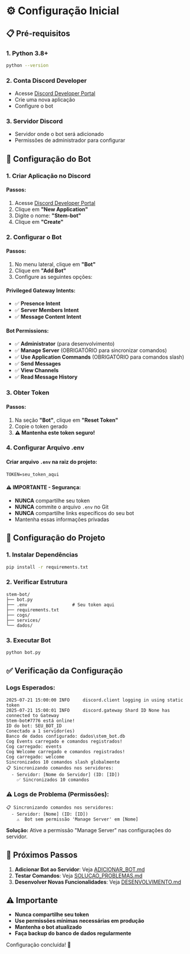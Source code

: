 # ⚙️ Configuração Inicial

## 📋 Pré-requisitos

### **1. Python 3.8+**
```bash
python --version
```

### **2. Conta Discord Developer**
- Acesse [Discord Developer Portal](https://discord.com/developers/applications)
- Crie uma nova aplicação
- Configure o bot

### **3. Servidor Discord**
- Servidor onde o bot será adicionado
- Permissões de administrador para configurar

## 🔧 Configuração do Bot

### **1. Criar Aplicação no Discord**

#### **Passos:**
1. Acesse [Discord Developer Portal](https://discord.com/developers/applications)
2. Clique em **"New Application"**
3. Digite o nome: **"Stem-bot"**
4. Clique em **"Create"**

### **2. Configurar o Bot**

#### **Passos:**
1. No menu lateral, clique em **"Bot"**
2. Clique em **"Add Bot"**
3. Configure as seguintes opções:

#### **Privileged Gateway Intents:**
- ✅ **Presence Intent**
- ✅ **Server Members Intent**
- ✅ **Message Content Intent**

#### **Bot Permissions:**
- ✅ **Administrator** (para desenvolvimento)
- ✅ **Manage Server** (OBRIGATÓRIO para sincronizar comandos)
- ✅ **Use Application Commands** (OBRIGATÓRIO para comandos slash)
- ✅ **Send Messages**
- ✅ **View Channels**
- ✅ **Read Message History**

### **3. Obter Token**

#### **Passos:**
1. Na seção **"Bot"**, clique em **"Reset Token"**
2. Copie o token gerado
3. **⚠️ Mantenha este token seguro!**

### **4. Configurar Arquivo .env**

#### **Criar arquivo `.env` na raiz do projeto:**
```env
TOKEN=seu_token_aqui
```

#### **⚠️ IMPORTANTE - Segurança:**
- **NUNCA** compartilhe seu token
- **NUNCA** commite o arquivo `.env` no Git
- **NUNCA** compartilhe links específicos do seu bot
- Mantenha essas informações privadas

## 🚀 Configuração do Projeto

### **1. Instalar Dependências**
```bash
pip install -r requirements.txt
```

### **2. Verificar Estrutura**
```
stem-bot/
├── bot.py
├── .env                 # Seu token aqui
├── requirements.txt
├── cogs/
├── services/
└── dados/
```

### **3. Executar Bot**
```bash
python bot.py
```

## ✅ Verificação da Configuração

### **Logs Esperados:**
```
2025-07-21 15:00:00 INFO     discord.client logging in using static token
2025-07-21 15:00:01 INFO     discord.gateway Shard ID None has connected to Gateway
Stem-bot#7776 está online!
ID do bot: SEU_BOT_ID
Conectado a 1 servidor(es)
Banco de dados configurado: dados\stem_bot.db
Cog Events carregado e comandos registrados!
Cog carregado: events
Cog Welcome carregado e comandos registrados!
Cog carregado: welcome
Sincronizados 10 comandos slash globalmente
📋 Sincronizando comandos nos servidores:
  - Servidor: [Nome do Servidor] (ID: [ID])
    ✅ Sincronizados 10 comandos
```

### **⚠️ Logs de Problema (Permissões):**
```
📋 Sincronizando comandos nos servidores:
  - Servidor: [Nome] (ID: [ID])
    ⚠️  Bot sem permissão 'Manage Server' em [Nome]
```
**Solução:** Ative a permissão "Manage Server" nas configurações do servidor.

## 🔗 Próximos Passos

1. **Adicionar Bot ao Servidor**: Veja [ADICIONAR_BOT.md](ADICIONAR_BOT.md)
2. **Testar Comandos**: Veja [SOLUCAO_PROBLEMAS.md](SOLUCAO_PROBLEMAS.md)
3. **Desenvolver Novas Funcionalidades**: Veja [DESENVOLVIMENTO.md](DESENVOLVIMENTO.md)

## ⚠️ Importante

- **Nunca compartilhe seu token**
- **Use permissões mínimas necessárias em produção**
- **Mantenha o bot atualizado**
- **Faça backup do banco de dados regularmente**

Configuração concluída! 🎉 